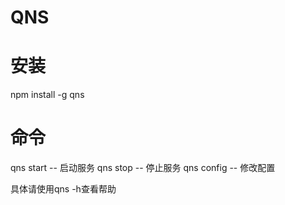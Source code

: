 QNS
============
安装
===========
npm install -g qns

命令
=========
qns start -- 启动服务
qns stop -- 停止服务
qns config -- 修改配置

具体请使用qns -h查看帮助